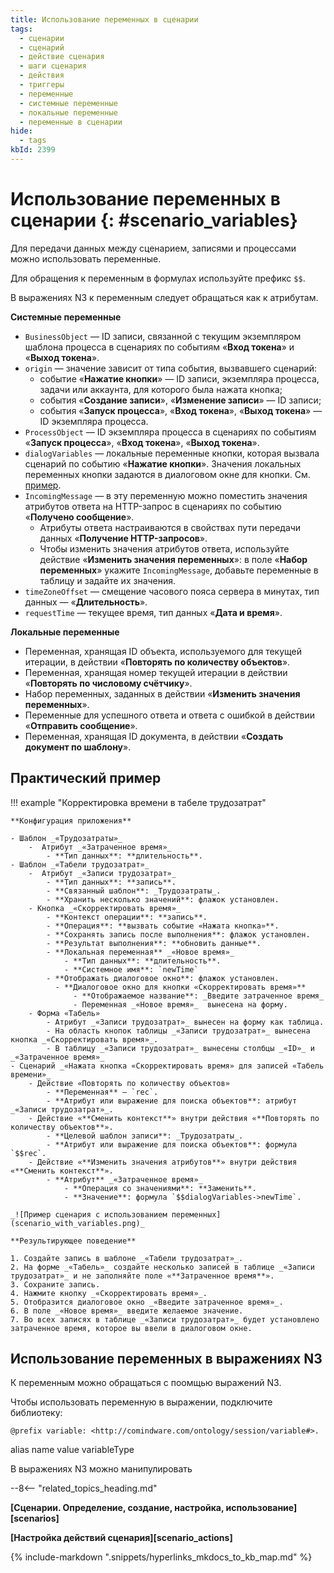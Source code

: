 ```yaml
---
title: Использование переменных в сценарии
tags:
  - сценарии
  - сценарий
  - действие сценария
  - шаги сценария
  - действия
  - триггеры
  - переменные
  - системные переменные
  - локальные переменные
  - переменные в сценарии
hide:
  - tags
kbId: 2399
---
```


# Использование переменных в сценарии {: #scenario_variables}

Для передачи данных между сценарием, записями и процессами можно использовать переменные.

Для обращения к переменным в формулах используйте префикс `$$`.

В выражениях N3 к переменным следует обращаться как к атрибутам.

**Системные переменные**

- `BusinessObject` — ID записи, связанной с текущим экземпляром шаблона процесса в сценариях по событиям «**Вход токена**» и «**Выход токена**».
- `origin` — значение зависит от типа события, вызвавшего сценарий:
    - событие «**Нажатие кнопки**» — ID записи, экземпляра процесса, задачи или аккаунта, для которого была нажата кнопка;
    - события «**Создание записи**», «**Изменение записи**» — ID записи;
    - события «**Запуск процесса**», «**Вход токена**», «**Выход токена**» — ID экземпляра процесса.
- `ProcessObject` — ID экземпляра процесса в сценариях по событиям «**Запуск процесса**», «**Вход токена**», «**Выход токена**».
- `dialogVariables` — локальные переменные кнопки, которая вызвала сценарий по событию «**Нажатие кнопки**». Значения локальных переменных кнопки задаются в диалоговом окне для кнопки. См. [пример](#практический-пример).
- `IncomingMessage` — в эту переменную можно поместить значения атрибутов ответа на HTTP-запрос в сценариях по событию «**Получено сообщение**».
    - Атрибуты ответа настраиваются в свойствах пути передачи данных «**Получение HTTP-запросов**».
    - Чтобы изменить значения  атрибутов ответа, используйте действие «**Изменить значения переменных**»: в поле «**Набор переменных**» укажите `IncomingMessage`, добавьте переменные в таблицу и задайте их значения.
- `timeZoneOffset` — смещение часового пояса сервера в минутах, тип данных — «**Длительность**».
- `requestTime` — текущее время, тип данных «**Дата и время**».

**Локальные переменные**

- Переменная, хранящая ID объекта, используемого для текущей итерации, в действии «**Повторять по количеству объектов**».
- Переменная, хранящая номер текущей итерации в действии «**Повторять по числовому счётчику**».
- Набор переменных, заданных в действии «**Изменить значения переменных**».
- Переменные для успешного ответа и ответа с ошибкой в действии «**Отправить сообщение**».
- Переменная, хранящая ID документа, в действии «**Создать документ по шаблону**».

## Практический пример

!!! example "Корректировка времени в табеле трудозатрат"

    **Конфигурация приложения**

    - Шаблон _«Трудозатраты»_
        -  Атрибут _«Затраченное время»_
            - **Тип данных**: **длительность**.
    - Шаблон _«Табели трудозатрат»_
        -  Атрибут _«Записи трудозатрат»_
            - **Тип данных**: **запись**.
            - **Связанный шаблон**: _Трудозатраты_.
            - **Хранить несколько значений**: флажок установлен.
        - Кнопка _«Скорректировать время»_
            - **Контекст операции**: **запись**.
            - **Операция**: **вызвать событие «Нажата кнопка»**.
            - **Сохранять запись после выполнения**: флажок установлен.
            - **Результат выполнения**: **обновить данные**.
            - **Локальная переменная** _«Новое время»_ 
                - **Тип данных**: **длительность**.
                - **Системное имя**: `newTime`
            - **Отображать диалоговое окно**: флажок установлен.
              - **Диалоговое окно для кнопки «Скорректировать время»**
                  - **Отображаемое название**: _Введите затраченное время_
                  - Переменная _«Новое время»_  вынесена на форму.
        - Форма «Табель»
            - Атрибут _«Записи трудозатрат»_ вынесен на форму как таблица.
            - На область кнопок таблицы _«Записи трудозатрат»_ вынесена кнопка _«Скорректировать время»_.
            - В таблицу _«Записи трудозатрат»_ вынесены столбцы _«ID»_ и _«Затраченное время»_
    - Сценарий _«Нажата кнопка «Скорректировать время» для записей «Табель времени»_
        - Действие «Повторять по количеству объектов»
            - **Переменная** — `rec`.
            - **Атрибут или выражение для поиска объектов**: атрибут _«Записи трудозатрат»_.
        - Действие «**Сменить контекст**» внутри действия «**Повторять по количеству объектов**».
            - **Целевой шаблон записи**: _Трудозатраты_.
            - **Атрибут или выражение для поиска объектов**: формула `$$rec`.
        - Действие «**Изменить значения атрибутов**» внутри действия «**Сменить контекст**».
            - **Атрибут** _«Затраченное время»_
                - **Операция со значениями**: **Заменить**.
                - **Значение**: формула `$$dialogVariables->newTime`.
      
    _![Пример сценария с использованием переменных](scenario_with_variables.png)_
    
    **Результирующее поведение**

    1. Создайте запись в шаблоне _«Табели трудозатрат»_.
    2. На форме _«Табель»_ создайте несколько записей в таблице _«Записи трудозатрат»_ и не заполняйте поле «**Затраченное время**».
    3. Сохраните запись.
    4. Нажмите кнопку _«Скорректировать время»_.
    5. Отобразится диалоговое окно _«Введите затраченное время»_.
    6. В поле _«Новое время»_ введите желаемое значение.
    7. Во всех записях в таблице _«Записи трудозатрат»_ будет установлено затраченное время, которое вы ввели в диалоговом окне.

## Использование переменных в выражениях N3

К переменным можно обращаться с поомщью выражений N3.

Чтобы использовать переменную в выражении, подключите библиотеку:

``` turtle
@prefix variable: <http://comindware.com/ontology/session/variable#>.
```

alias
name
value
variableType

В выражениях N3 можно манипулировать

--8<-- "related_topics_heading.md"

**[Сценарии. Определение, создание, настройка, использование][scenarios]**

**[Настройка действий сценария][scenario_actions]**

{%
include-markdown ".snippets/hyperlinks_mkdocs_to_kb_map.md"
%}
